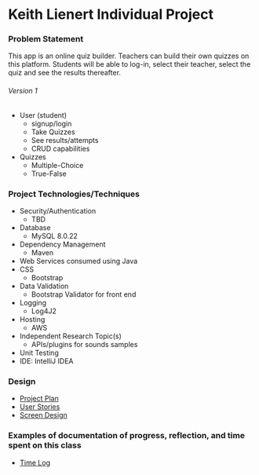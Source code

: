# Keith Lienert Individual Project

### Problem Statement
This app is an online quiz builder.
Teachers can build their own quizzes on this platform.
Students will be able to log-in, select their teacher, select the quiz and see the results thereafter. 
###### Version 1
* User (student) 
  * signup/login
  * Take Quizzes
  * See results/attempts
  * CRUD capabilities
* Quizzes
  * Multiple-Choice
  * True-False 


### Project Technologies/Techniques

* Security/Authentication
  * TBD
* Database
    * MySQL 8.0.22
* Dependency Management
    * Maven
* Web Services consumed using Java
* CSS
    * Bootstrap
* Data Validation
    * Bootstrap Validator for front end
* Logging
  * Log4J2
* Hosting
    * AWS
* Independent Research Topic(s)
  * APIs/plugins for sounds samples
* Unit Testing    
* IDE: IntelliJ IDEA

### Design
* [Project Plan](projectPlan.md)
* [User Stories](DesignDocs/userStories.md)
* [Screen Design](DesignDocs/screenDesign.md)

### Examples of documentation of progress, reflection, and time spent on this class
* [Time Log](timeLog.md)